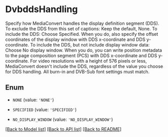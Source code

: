 # DvbddsHandling

Specify how MediaConvert handles the display definition segment (DDS). To exclude the DDS from this set of captions: Keep the default, None. To include the DDS: Choose Specified. When you do, also specify the offset coordinates of the display window with DDS x-coordinate and DDS y-coordinate. To include the DDS, but not include display window data: Choose No display window. When you do, you can write position metadata to the page composition segment (PCS) with DDS x-coordinate and DDS y-coordinate. For video resolutions with a height of 576 pixels or less, MediaConvert doesn't include the DDS, regardless of the value you choose for DDS handling. All burn-in and DVB-Sub font settings must match.

## Enum

* `NONE` (value: `'NONE'`)

* `SPECIFIED` (value: `'SPECIFIED'`)

* `NO_DISPLAY_WINDOW` (value: `'NO_DISPLAY_WINDOW'`)

[[Back to Model list]](../README.md#documentation-for-models) [[Back to API list]](../README.md#documentation-for-api-endpoints) [[Back to README]](../README.md)


